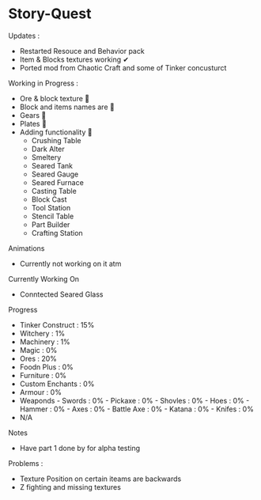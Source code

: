 # Story-Quest
 
Updates :
  - Restarted Resouce and Behavior pack
  - Item & Blocks textures working ✔
  - Ported mod from Chaotic Craft and some of Tinker concusturct

Working in Progress :
  -  Ore & block texture 🎯
  -  Block and items names are 🎯
  -  Gears 🎯
  -  Plates 🎯
  -  Adding functionality 🎯
     -  Crushing Table
     -  Dark Alter
     -  Smeltery
     -  Seared Tank
     -  Seared Gauge
     -  Seared Furnace
     -  Casting Table
     -  Block Cast
     -  Tool Station
     -  Stencil Table
     -  Part Builder
     -  Crafting Station
 
 Animations
 
  - Currently not working on it atm
  
Currently Working On
 
  - Conntected Seared Glass


 Progress
  -  Tinker Construct : 15%
  -  Witchery : 1%
  -  Machinery : 1%
  -  Magic : 0%
  -  Ores : 20%
  -  Foodn Plus : 0%
  -  Furniture : 0%
  -  Custom Enchants : 0%
  -  Armour : 0%
  -  Weaponds
    -  Swords : 0%
    -  Pickaxe : 0%
    -  Shovles : 0%
    -  Hoes : 0%
    -  Hammer : 0%
    -  Axes : 0%
    -  Battle Axe : 0%
    -  Katana : 0%
    -  Knifes : 0%
  -  N/A

Notes 
  - Have part 1 done by for alpha testing

Problems :
  - Texture Position on certain iteams are backwards
  - Z fighting and missing textures
